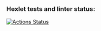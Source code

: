 ### Hexlet tests and linter status:
[![Actions Status](https://github.com/1TWG/python-project-lvl2/workflows/hexlet-check/badge.svg)](https://github.com/1TWG/python-project-lvl2/actions)